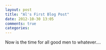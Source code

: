 ```yaml
---
layout: post
title: "Al's First Blog Post"
date: 2012-10-30 13:05
comments: true
categories: 
---
```



Now is the time for all good men to whatever....

